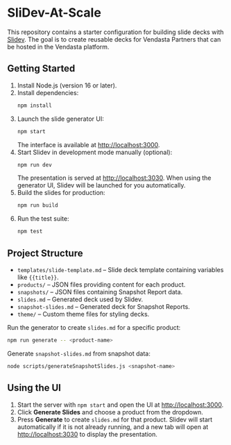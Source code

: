 # SliDev-At-Scale

This repository contains a starter configuration for building slide decks with [Slidev](https://sli.dev). The goal is to create reusable decks for Vendasta Partners that can be hosted in the Vendasta platform.

## Getting Started

1. Install Node.js (version 16 or later).
2. Install dependencies:
   ```bash
   npm install
   ```
3. Launch the slide generator UI:
   ```bash
   npm start
   ```
   The interface is available at [http://localhost:3000](http://localhost:3000).
4. Start Slidev in development mode manually (optional):
   ```bash
   npm run dev
   ```
   The presentation is served at [http://localhost:3030](http://localhost:3030).
   When using the generator UI, Slidev will be launched for you automatically.
5. Build the slides for production:
   ```bash
   npm run build
   ```
6. Run the test suite:
   ```bash
   npm test
   ```

## Project Structure

- `templates/slide-template.md` – Slide deck template containing variables like `{{title}}`.
- `products/` – JSON files providing content for each product.
- `snapshots/` – JSON files containing Snapshot Report data.
- `slides.md` – Generated deck used by Slidev.
- `snapshot-slides.md` – Generated deck for Snapshot Reports.
- `theme/` – Custom theme files for styling decks.

Run the generator to create `slides.md` for a specific product:

```bash
npm run generate -- <product-name>
```

Generate `snapshot-slides.md` from snapshot data:

```bash
node scripts/generateSnapshotSlides.js <snapshot-name>
```

## Using the UI

1. Start the server with `npm start` and open the UI at [http://localhost:3000](http://localhost:3000).
2. Click **Generate Slides** and choose a product from the dropdown.
3. Press **Generate** to create `slides.md` for that product. Slidev will start automatically if it is not already running, and a new tab will open at [http://localhost:3030](http://localhost:3030) to display the presentation.
